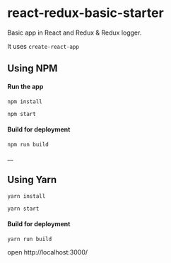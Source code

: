 # react-redux-basic-starter
Basic app in React and Redux & Redux logger.

It uses `create-react-app`

## Using NPM

#### Run the app

```
npm install

npm start
```
#### Build for deployment
```
npm run build
```
__

## Using Yarn

```
yarn install

yarn start
```
#### Build for deployment
```
yarn run build
```

open http://localhost:3000/

```
